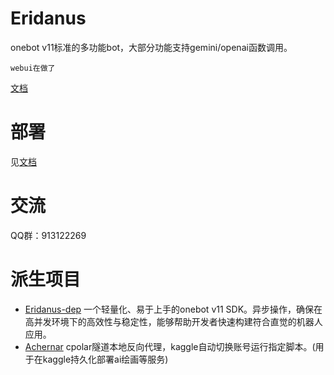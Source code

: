 
# Eridanus
onebot v11标准的多功能bot，大部分功能支持gemini/openai函数调用。

`webui在做了`

[文档](https://eridanus-doc.netlify.app/)
# 部署
见[文档](https://eridanus-doc.netlify.app/)
# 交流
QQ群：913122269
# 派生项目
- [Eridanus-dep](https://github.com/avilliai/eridanus-dep) 一个轻量化、易于上手的onebot v11 SDK。异步操作，确保在高并发环境下的高效性与稳定性，能够帮助开发者快速构建符合直觉的机器人应用。
- [Achernar](https://github.com/avilliai/Achernar) cpolar隧道本地反向代理，kaggle自动切换账号运行指定脚本。(用于在kaggle持久化部署ai绘画等服务)
